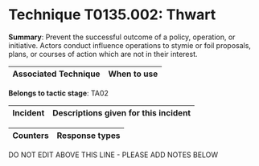 # Technique T0135.002: Thwart

**Summary**: Prevent the successful outcome of a policy, operation, or initiative. Actors conduct influence operations to stymie or foil proposals, plans, or courses of action which are not in their interest.  


| Associated Technique | When to use |
| --------- | ------------------------- |


**Belongs to tactic stage**: TA02


| Incident | Descriptions given for this incident |
| -------- | -------------------- |



| Counters | Response types |
| -------- | -------------- |


DO NOT EDIT ABOVE THIS LINE - PLEASE ADD NOTES BELOW